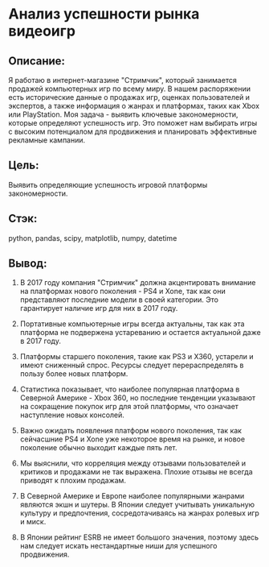 # Анализ успешности рынка видеоигр
## Описание: 
Я работаю в интернет-магазине "Стримчик", который занимается продажей компьютерных игр по всему миру. В нашем распоряжении есть исторические данные о продажах игр, оценках пользователей и экспертов, а также информация о жанрах и платформах, таких как Xbox или PlayStation. Моя задача - выявить ключевые закономерности, которые определяют успешность игр. Это поможет нам выбирать игры с высоким потенциалом для продвижения и планировать эффективные рекламные кампании.

## Цель: 
Выявить определяющие успешность игровой платформы закономерности. 
## Стэк: 
python, pandas, scipy, matplotlib, numpy, datetime 

## Вывод: 
1) В 2017 году компания "Стримчик" должна акцентировать внимание на платформах нового поколения - PS4 и Xone, так как они представляют последние модели в своей категории. Это гарантирует наличие игр для них в 2017 году.

2) Портативные компьютерные игры всегда актуальны, так как эта платформа не подвержена устареванию и остается актуальной даже в 2017 году.

3) Платформы старшего поколения, такие как PS3 и X360, устарели и имеют сниженный спрос. Ресурсы следует перераспределять в пользу более новых платформ.

4) Статистика показывает, что наиболее популярная платформа в Северной Америке - Xbox 360, но последние тенденции указывают на сокращение покупок игр для этой платформы, что означает наступление новых консолей.

5) Важно ожидать появления платформ нового поколения, так как сейчасшние PS4 и Xone уже некоторое время на рынке, и новое поколение обычно выходит каждые пять лет.

6) Мы выяснили, что корреляция между отзывами пользователей и критиков и продажами не так выражена. Плохие отзывы не всегда приводят к плохим продажам.

7) В Северной Америке и Европе наиболее популярными жанрами являются экшн и шутеры. В Японии следует учитывать уникальную культуру и предпочтения, сосредотачиваясь на жанрах ролевых игр и миск.

8) В Японии рейтинг ESRB не имеет большого значения, поэтому здесь нам следует искать нестандартные ниши для успешного продвижения.
